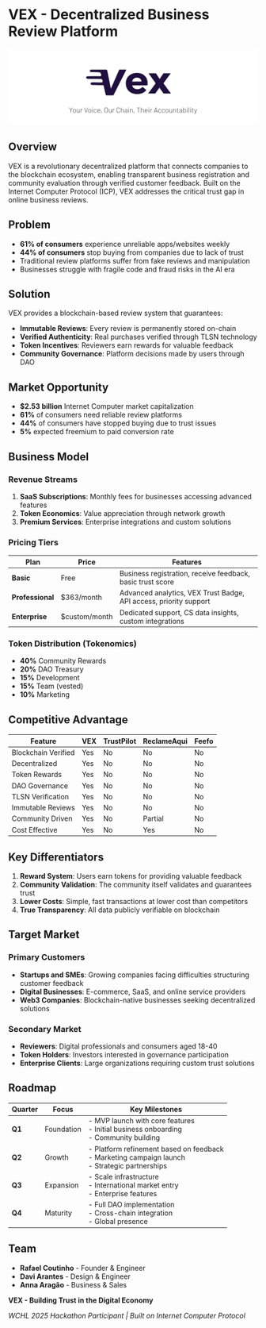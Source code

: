 # VEX - Decentralized Business Review Platform

![VEX Platform](./assets/banner.png)

## Overview

VEX is a revolutionary decentralized platform that connects companies to the blockchain ecosystem, enabling transparent business registration and community evaluation through verified customer feedback. Built on the Internet Computer Protocol (ICP), VEX addresses the critical trust gap in online business reviews.

## Problem

- **61% of consumers** experience unreliable apps/websites weekly
- **44% of consumers** stop buying from companies due to lack of trust
- Traditional review platforms suffer from fake reviews and manipulation
- Businesses struggle with fragile code and fraud risks in the AI era

## Solution

VEX provides a blockchain-based review system that guarantees:
- **Immutable Reviews**: Every review is permanently stored on-chain
- **Verified Authenticity**: Real purchases verified through TLSN technology
- **Token Incentives**: Reviewers earn rewards for valuable feedback
- **Community Governance**: Platform decisions made by users through DAO

## Market Opportunity

- **$2.53 billion** Internet Computer market capitalization
- **61%** of consumers need reliable review platforms
- **44%** of consumers have stopped buying due to trust issues
- **5%** expected freemium to paid conversion rate

## Business Model

### Revenue Streams

1. **SaaS Subscriptions**: Monthly fees for businesses accessing advanced features
2. **Token Economics**: Value appreciation through network growth
3. **Premium Services**: Enterprise integrations and custom solutions


### Pricing Tiers

| Plan | Price | Features |
|------|-------|----------|
| **Basic** | Free | Business registration, receive feedback, basic trust score |
| **Professional** | $363/month | Advanced analytics, VEX Trust Badge, API access, priority support |
| **Enterprise** | $custom/month | Dedicated support, CS data insights, custom integrations |

### Token Distribution (Tokenomics)

- **40%** Community Rewards
- **20%** DAO Treasury  
- **15%** Development
- **15%** Team (vested)
- **10%** Marketing

## Competitive Advantage

| Feature | VEX | TrustPilot | ReclameAqui | Feefo |
|---------|-----|------------|-------------|--------|
| Blockchain Verified | Yes | No | No | No |
| Decentralized | Yes | No | No | No |
| Token Rewards | Yes | No | No | No |
| DAO Governance | Yes | No | No | No |
| TLSN Verification | Yes | No | No | No |
| Immutable Reviews | Yes | No | No | No |
| Community Driven | Yes | No | Partial | No |
| Cost Effective | Yes | No | Yes | No |

## Key Differentiators

1. **Reward System**: Users earn tokens for providing valuable feedback
2. **Community Validation**: The community itself validates and guarantees trust
3. **Lower Costs**: Simple, fast transactions at lower cost than competitors
4. **True Transparency**: All data publicly verifiable on blockchain

## Target Market

### Primary Customers
- **Startups and SMEs**: Growing companies facing difficulties structuring customer feedback
- **Digital Businesses**: E-commerce, SaaS, and online service providers
- **Web3 Companies**: Blockchain-native businesses seeking decentralized solutions

### Secondary Market
- **Reviewers**: Digital professionals and consumers aged 18-40
- **Token Holders**: Investors interested in governance participation
- **Enterprise Clients**: Large organizations requiring custom trust solutions

## Roadmap

| Quarter | Focus       | Key Milestones                                                                 |
|---------|-------------|--------------------------------------------------------------------------------|
| **Q1**  | Foundation  | - MVP launch with core features<br>- Initial business onboarding<br>- Community building |
| **Q2**  | Growth      | - Platform refinement based on feedback<br>- Marketing campaign launch<br>- Strategic partnerships |
| **Q3**  | Expansion   | - Scale infrastructure<br>- International market entry<br>- Enterprise features |
| **Q4**  | Maturity    | - Full DAO implementation<br>- Cross-chain integration<br>- Global presence |

## Team

* **Rafael Coutinho** - Founder & Engineer
* **Davi Arantes** - Design & Engineer
* **Anna Aragão** - Business & Sales

**VEX - Building Trust in the Digital Economy**

*WCHL 2025 Hackathon Participant | Built on Internet Computer Protocol*
